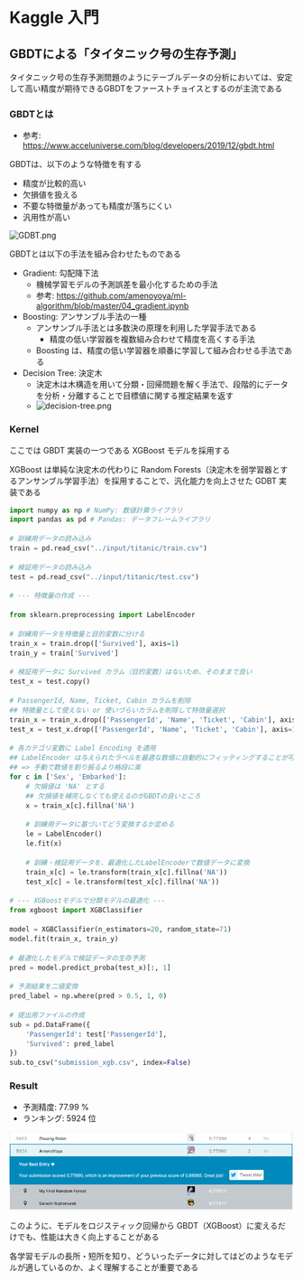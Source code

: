 # Kaggle 入門

## GBDTによる「タイタニック号の生存予測」

タイタニック号の生存予測問題のようにテーブルデータの分析においては、安定して高い精度が期待できるGBDTをファーストチョイスとするのが主流である

### GBDTとは
- 参考: https://www.acceluniverse.com/blog/developers/2019/12/gbdt.html

GBDTは、以下のような特徴を有する

- 精度が比較的高い
- 欠損値を扱える
- 不要な特徴量があっても精度が落ちにくい
- 汎用性が高い

![GDBT.png](https://www.acceluniverse.com/blog/developers/c6188796e9c3d19bca2bbf58a27ab6cae145fa71.png)

GBDTとは以下の手法を組み合わせたものである

- Gradient: 勾配降下法
    - 機械学習モデルの予測誤差を最小化するための手法
    - 参考: https://github.com/amenoyoya/ml-algorithm/blob/master/04_gradient.ipynb
- Boosting: アンサンブル手法の一種
    - アンサンブル手法とは多数決の原理を利用した学習手法である
        - 精度の低い学習器を複数組み合わせて精度を高くする手法
    - Boosting は、精度の低い学習器を順番に学習して組み合わせる手法である
- Decision Tree: 決定木
    - 決定木は木構造を用いて分類・回帰問題を解く手法で、段階的にデータを分析・分離することで目標値に関する推定結果を返す
    - ![decision-tree.png](https://qiita-user-contents.imgix.net/https%3A%2F%2Fqiita-image-store.s3.amazonaws.com%2F0%2F156509%2F04fd204e-af67-57eb-a7fa-8a1c241510f9.png?ixlib=rb-1.2.2&auto=format&gif-q=60&q=75&s=aefdea03346f31bf466a48a2f767db3a)


### Kernel
ここでは GBDT 実装の一つである XGBoost モデルを採用する

XGBoost は単純な決定木の代わりに Random Forests（決定木を弱学習器とするアンサンブル学習手法）を採用することで、汎化能力を向上させた GDBT 実装である

```python
import numpy as np # NumPy: 数値計算ライブラリ
import pandas as pd # Pandas: データフレームライブラリ

# 訓練用データの読み込み
train = pd.read_csv("../input/titanic/train.csv")

# 検証用データの読み込み
test = pd.read_csv("../input/titanic/test.csv")

# --- 特徴量の作成 ---

from sklearn.preprocessing import LabelEncoder

# 訓練用データを特徴量と目的変数に分ける
train_x = train.drop(['Survived'], axis=1)
train_y = train['Survived']

# 検証用データに Survived カラム（目的変数）はないため、そのままで良い
test_x = test.copy()

# PassengerId, Name, Ticket, Cabin カラムを削除
## 特徴量として使えない or 使いづらいカラムを削除して特徴量選択
train_x = train_x.drop(['PassengerId', 'Name', 'Ticket', 'Cabin'], axis=1)
test_x = test_x.drop(['PassengerId', 'Name', 'Ticket', 'Cabin'], axis=1)

# 各カテゴリ変数に Label Encoding を適用
## LabelEncoder は与えられたラベルを最適な数値に自動的にフィッティングすることが可能
## => 手動で数値を割り振るより格段に楽
for c in ['Sex', 'Embarked']:
    # 欠損値は 'NA' とする
    ## 欠損値を補完しなくても使えるのがGBDTの良いところ
    x = train_x[c].fillna('NA')

    # 訓練用データに基づいてどう変換するか定める
    le = LabelEncoder()
    le.fit(x)
    
    # 訓練・検証用データを、最適化したLabelEncoderで数値データに変換
    train_x[c] = le.transform(train_x[c].fillna('NA'))
    test_x[c] = le.transform(test_x[c].fillna('NA'))

# --- XGBoostモデルで分類モデルの最適化 ---
from xgboost import XGBClassifier

model = XGBClassifier(n_estimators=20, random_state=71)
model.fit(train_x, train_y)

# 最適化したモデルで検証データの生存予測
pred = model.predict_proba(test_x)[:, 1]

# 予測結果を二値変換
pred_label = np.where(pred > 0.5, 1, 0)

# 提出用ファイルの作成
sub = pd.DataFrame({
    'PassengerId': test['PassengerId'],
    'Survived': pred_label
})
sub.to_csv("submission_xgb.csv", index=False)
```

### Result
- 予測精度: 77.99 %
- ランキング: 5924 位

![xgboost_1.png](./img/xgboost_1.png)

このように、モデルをロジスティック回帰から GBDT（XGBoost）に変えるだけでも、性能は大きく向上することがある

各学習モデルの長所・短所を知り、どういったデータに対してはどのようなモデルが適しているのか、よく理解することが重要である
